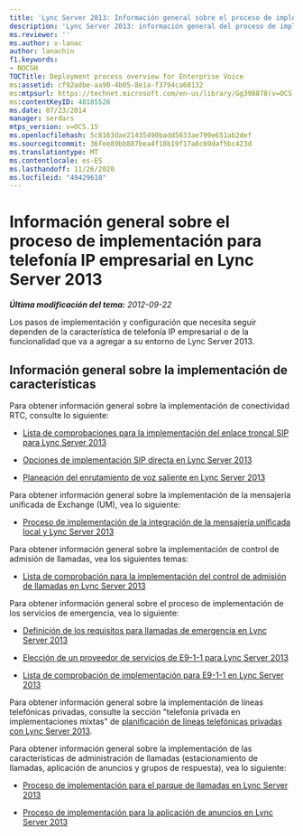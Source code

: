 ```yaml
---
title: 'Lync Server 2013: Información general sobre el proceso de implementación para telefonía IP empresarial'
description: 'Lync Server 2013: información general del proceso de implementación de telefonía IP empresarial.'
ms.reviewer: ''
ms.author: v-lanac
author: lanachin
f1.keywords:
- NOCSH
TOCTitle: Deployment process overview for Enterprise Voice
ms:assetid: cf92adbe-aa90-4b05-8e1a-f3794ca68132
ms:mtpsurl: https://technet.microsoft.com/en-us/library/Gg398878(v=OCS.15)
ms:contentKeyID: 48185526
ms.date: 07/23/2014
manager: serdars
mtps_version: v=OCS.15
ms.openlocfilehash: 5c8163dae21435490badd5633ae799e651ab2def
ms.sourcegitcommit: 36fee89bb887bea4f18b19f17a8c69daf5bc423d
ms.translationtype: MT
ms.contentlocale: es-ES
ms.lasthandoff: 11/26/2020
ms.locfileid: "49429618"
---
```

# <a name="deployment-process-overview-for-enterprise-voice-in-lync-server-2013"></a>Información general sobre el proceso de implementación para telefonía IP empresarial en Lync Server 2013

<div data-xmlns="http://www.w3.org/1999/xhtml">

<div class="topic" data-xmlns="http://www.w3.org/1999/xhtml" data-msxsl="urn:schemas-microsoft-com:xslt" data-cs="https://msdn.microsoft.com/">

<div data-asp="https://msdn2.microsoft.com/asp">



</div>

<div id="mainSection">

<div id="mainBody">

<span> </span>

_**Última modificación del tema:** 2012-09-22_

Los pasos de implementación y configuración que necesita seguir dependen de la característica de telefonía IP empresarial o de la funcionalidad que va a agregar a su entorno de Lync Server 2013.

<div>

## <a name="feature-deployment-overviews"></a>Información general sobre la implementación de características

Para obtener información general sobre la implementación de conectividad RTC, consulte lo siguiente:

  - [Lista de comprobaciones para la implementación del enlace troncal SIP para Lync Server 2013](lync-server-2013-sip-trunk-deployment-checklist.md)

  - [Opciones de implementación SIP directa en Lync Server 2013](lync-server-2013-direct-sip-deployment-options.md)

  - [Planeación del enrutamiento de voz saliente en Lync Server 2013](lync-server-2013-planning-outbound-voice-routing.md)

Para obtener información general sobre la implementación de la mensajería unificada de Exchange (UM), vea lo siguiente:

  - [Proceso de implementación de la integración de la mensajería unificada local y Lync Server 2013](lync-server-2013-deployment-process-for-integrating-on-premises-unified-messaging.md)

Para obtener información general sobre la implementación de control de admisión de llamadas, vea los siguientes temas:

  - [Lista de comprobación para la implementación del control de admisión de llamadas en Lync Server 2013](lync-server-2013-deployment-checklist-for-call-admission-control.md)

Para obtener información general sobre el proceso de implementación de los servicios de emergencia, vea lo siguiente:

  - [Definición de los requisitos para llamadas de emergencia en Lync Server 2013](lync-server-2013-defining-your-requirements-for-emergency-calls.md)

  - [Elección de un proveedor de servicios de E9-1-1 para Lync Server 2013](lync-server-2013-choosing-an-e9-1-1-service-provider.md)

  - [Lista de comprobación de implementación para E9-1-1 en Lync Server 2013](lync-server-2013-deployment-checklist-for-e9-1-1.md)

Para obtener información general sobre la implementación de líneas telefónicas privadas, consulte la sección "telefonía privada en implementaciones mixtas" de [planificación de líneas telefónicas privadas con Lync Server 2013](lync-server-2013-planning-for-private-telephone-lines.md).

Para obtener información general sobre la implementación de las características de administración de llamadas (estacionamiento de llamadas, aplicación de anuncios y grupos de respuesta), vea lo siguiente:

  - [Proceso de implementación para el parque de llamadas en Lync Server 2013](lync-server-2013-deployment-process-for-call-park.md)

  - [Proceso de implementación para la aplicación de anuncios en Lync Server 2013](lync-server-2013-deployment-process-for-the-announcement-application.md)

</div>

</div>

<span> </span>

</div>

</div>

</div>


